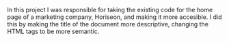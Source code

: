 In this project I was responsible for taking the existing code for the home page of 
a marketing company, Horiseon, and making it more accesible.  I did this by making the
title of the document more descriptive, changing the HTML tags to be more semantic.
